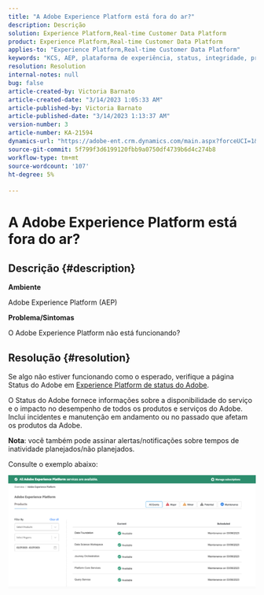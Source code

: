 ```yaml
---
title: "A Adobe Experience Platform está fora do ar?"
description: Descrição
solution: Experience Platform,Real-time Customer Data Platform
product: Experience Platform,Real-time Customer Data Platform
applies-to: "Experience Platform,Real-time Customer Data Platform"
keywords: "KCS, AEP, plataforma de experiência, status, integridade, problema, interrupção"
resolution: Resolution
internal-notes: null
bug: false
article-created-by: Victoria Barnato
article-created-date: "3/14/2023 1:05:33 AM"
article-published-by: Victoria Barnato
article-published-date: "3/14/2023 1:13:37 AM"
version-number: 3
article-number: KA-21594
dynamics-url: "https://adobe-ent.crm.dynamics.com/main.aspx?forceUCI=1&pagetype=entityrecord&etn=knowledgearticle&id=16201d51-04c2-ed11-83ff-6045bd006d92"
source-git-commit: 5f799f3d6199120fbb9a0750df4739b6d4c274b8
workflow-type: tm+mt
source-wordcount: '107'
ht-degree: 5%

---
```


# A Adobe Experience Platform está fora do ar?

## Descrição {#description}


<b>Ambiente</b>

Adobe Experience Platform (AEP)

<b>Problema/Sintomas</b>

O Adobe Experience Platform não está funcionando?


## Resolução {#resolution}


Se algo não estiver funcionando como o esperado, verifique a página Status do Adobe em [Experience Platform de status do Adobe](https://status.adobe.com/cloud/experience_platform#/).

O Status do Adobe fornece informações sobre a disponibilidade do serviço e o impacto no desempenho de todos os produtos e serviços do Adobe. Inclui incidentes e manutenção em andamento ou no passado que afetam os produtos da Adobe.

<b>Nota</b>: você também pode assinar alertas/notificações sobre tempos de inatividade planejados/não planejados.

Consulte o exemplo abaixo:

![](assets/dc4ebf6a-94b6-ed11-83fe-6045bd006a22.png)
